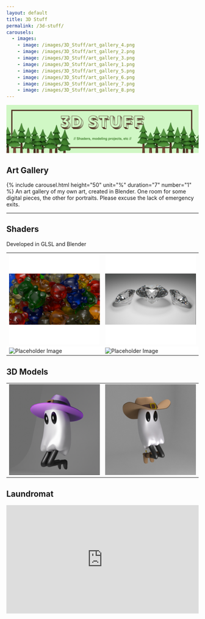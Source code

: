 ```yaml
---
layout: default
title: 3D Stuff
permalink: /3d-stuff/
carousels:
  - images: 
    - image: /images/3D_Stuff/art_gallery_4.png
    - image: /images/3D_Stuff/art_gallery_2.png
    - image: /images/3D_Stuff/art_gallery_3.png
    - image: /images/3D_Stuff/art_gallery_1.png
    - image: /images/3D_Stuff/art_gallery_5.png
    - image: /images/3D_Stuff/art_gallery_6.png
    - image: /images/3D_Stuff/art_gallery_7.png
    - image: /images/3D_Stuff/art_gallery_8.png
---
```


<img src="/images/Page_Banners/3D_Stuff.png" alt="3D Stuff">

## Art Gallery
 {% include carousel.html height="50" unit="%" duration="7" number="1" %}
 An art gallery of my own art, created in Blender. One room for some digital pieces, the other for portraits. Please excuse the lack of emergency exits.

 ---

## Shaders
Developed in GLSL and Blender

<!-- Shaders -->
<table style="border-collapse: collapse; border: none;">
    <tr style="border: none;">
    <td style="border: none; padding: 10 10px;">
      <img src="/images/3D_Stuff/gummy_bears.png" width=500px alt="Gummy Bears">
    </td>
    <td style="border: none; padding: 10 10px;">
        <img src="/images/3D_Stuff/diamond.png" width=500px alt="Diamonds">
    </td>
  </tr>
    <tr style="border: none; background-color: white;">
    <td style="border: none; padding: 10 10px;">
      <img src="https://via.placeholder.com/500" alt="Placeholder Image">
    </td>
    <td style="border: none; padding: 10 10px;">
        <img src="https://via.placeholder.com/500" alt="Placeholder Image">
    </td>
  </tr>
</table>

## 3D Models
<table style="border-collapse: collapse; border: none;">
    <tr style="border: none;">
    <td style="border: none; padding: 10 10px;">
      <img src="/images/3D_Stuff/ghost_witch.png" width=500px alt="Witch Ghost">
    </td>
    <td style="border: none; padding: 10 10px;">
        <img src="/images/3D_Stuff/ghost_cowboy.png" width=500px alt="Cowboy Ghost">
    </td>
  </tr>
</table>

## Laundromat
<div style="position: relative; padding-bottom: 56.25%; height: 0; overflow: hidden; max-width: 100%; height: auto;">
  <iframe style="position: absolute; top: 0; left: 0; width: 100%; height: 100%;" src="https://www.youtube.com/embed/R6R2C39307s?si=XMWkeYcTLahYk4O_&amp;start=5" title="YouTube video player" frameborder="0" allow="accelerometer; autoplay; clipboard-write; encrypted-media; gyroscope; picture-in-picture; web-share" referrerpolicy="strict-origin-when-cross-origin" allowfullscreen></iframe>
</div>